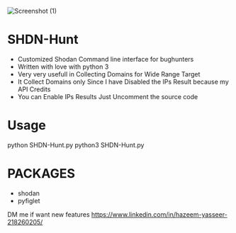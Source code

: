 


![Screenshot (1)](https://user-images.githubusercontent.com/51271019/150514162-305c175a-4cc6-4d96-bc14-1c9c98b586bc.png)



# SHDN-Hunt
* Customized Shodan Command line interface for bughunters 
* Written with love with python 3
* Very very usefull in Collecting Domains for Wide Range Target
* It Collect Domains only Since I have Disabled the IPs Result because my API Credits
* You can Enable IPs Results Just Uncomment the source code  

# Usage
python SHDN-Hunt.py
python3 SHDN-Hunt.py

# PACKAGES
* shodan
* pyfiglet

DM me if want new features
https://www.linkedin.com/in/hazeem-yasseer-218260205/







